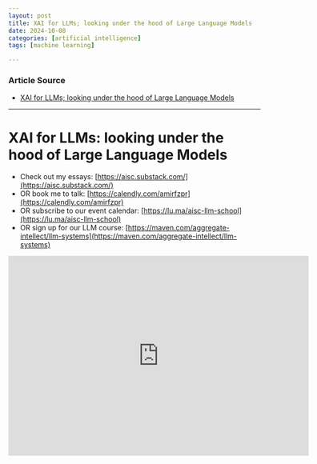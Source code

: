 ```yaml
---
layout: post
title: XAI for LLMs; looking under the hood of Large Language Models
date: 2024-10-08
categories: [artificial intelligence]
tags: [machine learning]

---
```


### Article Source


* [XAI for LLMs; looking under the hood of Large Language Models](https://www.youtube.com/watch?v=xrCFdB_5QG4)

---



# XAI for LLMs: looking under the hood of Large Language Models


* Check out my essays: [https://aisc.substack.com/](https://aisc.substack.com/)
* OR book me to talk: [https://calendly.com/amirfzpr](https://calendly.com/amirfzpr)
* OR subscribe to our event calendar: [https://lu.ma/aisc-llm-school](https://lu.ma/aisc-llm-school)
* OR sign up for our LLM course: [https://maven.com/aggregate-intellect/llm-systems](https://maven.com/aggregate-intellect/llm-systems)

<iframe width="600" height="400" src="https://www.youtube.com/embed/xrCFdB_5QG4?si=Dn1aohPdlQOzFO_B" title="YouTube video player" frameborder="0" allow="accelerometer; autoplay; clipboard-write; encrypted-media; gyroscope; picture-in-picture; web-share" referrerpolicy="strict-origin-when-cross-origin" allowfullscreen></iframe>